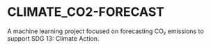 # CLIMATE_CO2-FORECAST
A machine learning project focused on forecasting CO₂ emissions to support SDG 13: Climate Action.

